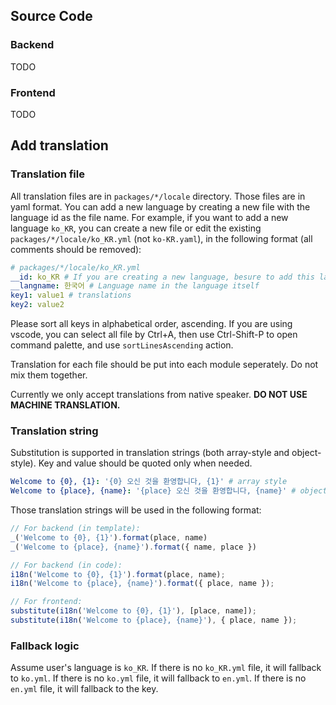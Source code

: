 ## Source Code

### Backend

TODO

### Frontend

TODO

## Add translation

### Translation file

All translation files are in `packages/*/locale` directory. Those files are in yaml format. You can add a new language by creating a new file with the language id as the file name. For example, if you want to add a new language `ko_KR`, you can create a new file or edit the existing `packages/*/locale/ko_KR.yml` (not `ko-KR.yaml`), in the following format (all comments should be removed): 

```yaml
# packages/*/locale/ko_KR.yml
__id: ko_KR # If you are creating a new language, besure to add this language meta
__langname: 한국어 # Language name in the language itself
key1: value1 # translations
key2: value2
```

Please sort all keys in alphabetical order, ascending. If you are using vscode, you can select all file by Ctrl+A, then use Ctrl-Shift-P to open command palette, and use `sortLinesAscending` action.

Translation for each file should be put into each module seperately. Do not mix them together.

Currently we only accept translations from native speaker. **DO NOT USE MACHINE TRANSLATION.**

### Translation string

Substitution is supported in translation strings (both array-style and object-style).
Key and value should be quoted only when needed.

```yaml
Welcome to {0}, {1}: '{0} 오신 것을 환영합니다, {1}' # array style
Welcome to {place}, {name}: '{place} 오신 것을 환영합니다, {name}' # object style
```

Those translation strings will be used in the following format:

```js
// For backend (in template):
_('Welcome to {0}, {1}').format(place, name)
_('Welcome to {place}, {name}').format({ name, place })

// For backend (in code):
i18n('Welcome to {0}, {1}').format(place, name);
i18n('Welcome to {place}, {name}').format({ place, name });

// For frontend:
substitute(i18n('Welcome to {0}, {1}'), [place, name]);
substitute(i18n('Welcome to {place}, {name}'), { place, name });
```

### Fallback logic

Assume user's language is `ko_KR`. If there is no `ko_KR.yml` file, it will fallback to `ko.yml`. If there is no `ko.yml` file, it will fallback to `en.yml`. If there is no `en.yml` file, it will fallback to the key.
